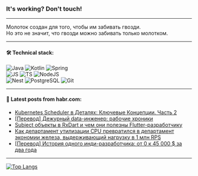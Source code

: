 ### It's working? Don't touch!

---
Молоток создан для того, чтобы им забивать гвозди. <br>
Но это не значит, что гвозди можно забивать только молотком.

---

#### 🛠️ Technical stack:

![Java](https://img.shields.io/badge/Java-informational?logo=Oracle&style=flat&logoColor=white&color=FF4500)
![Kotlin](https://img.shields.io/badge/Kotlin-informational?logo=Kotlin&style=flat&logoColor=white&color=774D97)
![Spring](https://img.shields.io/badge/SpringBoot-informational?logo=SpringBoot&style=flat&logoColor=white&color=6DB33F) <br>
![JS](https://img.shields.io/badge/JS-informational?logo=javaScript&style=flat&logoColor=black&color=F7Df1E)
![TS](https://img.shields.io/badge/TypeScript-informational?logo=typeScript&style=flat&logoColor=black&color=0667A8)
![NodeJS](https://img.shields.io/badge/NodeJS-informational?logo=node.js&style=flat&logoColor=white&color=70A760) <br>
![Nest](https://img.shields.io/badge/NestJS-informational?logo=NestJS&style=flat&logoColor=white&color=E0234E)
![PostgreSQL](https://img.shields.io/badge/PostgreSQL-informational?logo=PostgreSQL&style=flat&logoColor=white&color=DAA520)
![Git](https://img.shields.io/badge/Git-informational?logo=git&style=flat&logoColor=white&color=778899)

___

#### 💬 Latest posts from habr.com:

<!-- BLOG-POST-LIST:START -->
- [Kubernetes Scheduler в Деталях: Ключевые Концепции. Часть 2](https://habr.com/ru/companies/otus/articles/771136/?utm_source=habrahabr&utm_medium=rss&utm_campaign=771136)
- [[Перевод] Дежурный data-инженер: рабочие хроники](https://habr.com/ru/companies/vk/articles/772468/?utm_source=habrahabr&utm_medium=rss&utm_campaign=772468)
- [Subject объекты в RxDart и чем они полезны Flutter-разработчику](https://habr.com/ru/companies/surfstudio/articles/773164/?utm_source=habrahabr&utm_medium=rss&utm_campaign=773164)
- [Как департамент утилизации CPU превратился в департамент экономии железа, выдерживающий нагрузку в 1 млн RPS](https://habr.com/ru/companies/ozontech/articles/773038/?utm_source=habrahabr&utm_medium=rss&utm_campaign=773038)
- [[Перевод] История одного инди-разработчика: от 0 к 45 000 $ за два года](https://habr.com/ru/companies/productivity_inside/articles/773118/?utm_source=habrahabr&utm_medium=rss&utm_campaign=773118)
<!-- BLOG-POST-LIST:END -->

---
[![Top Langs](https://github-readme-stats-git-master-advtsetting-gmailcom.vercel.app/api/top-langs/?username=zloylis&langs_count=10&hide_title=false&title_color=e6edf3&size_weight=0.5&count_weight=0.5&layout=compact&hide_border=true&theme=dracula)](https://github.com/zloylis)

<!-- ![GitHub stats](https://github-readme-stats-git-master-advtsetting-gmailcom.vercel.app/api?username=zloylis&show_icons=true&hide_border=true&theme=dracula&hide_title=true&include_all_commits=true&count_private=true&hide=contribs&hide_rank=true) -->
